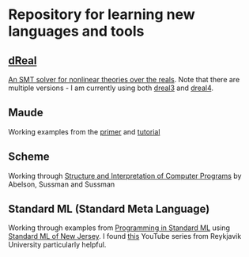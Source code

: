 Repository for learning new languages and tools
=

## [dReal][dReal_github]
[An SMT solver for nonlinear theories over the reals][dReal_paper]. Note that there are multiple versions - I am currently using both [dreal3][dReal3] and [dreal4][dReal4]. 

[dReal_github]: http://dreal.github.io/
[dReal_paper]: http://www.cs.cmu.edu/~sicung/papers/dReal.pdf
[dReal3]: https://github.com/dreal/dreal3
[dReal4]: https://github.com/dreal/dreal4

## Maude
Working examples from the [primer][primer_url] and [tutorial][tutorial_url]

[primer_url]: http://maude.cs.uiuc.edu/primer/maude-primer.pdf
[tutorial_url]: http://maude.cs.uiuc.edu/maude1/tutorial/

## Scheme
Working through [Structure and Interpretation of Computer Programs][sicp] by Abelson, Sussman and Sussman

[sicp]: https://mitpress.mit.edu/sicp/

## Standard ML (Standard Meta Language)
Working through examples from [Programming in Standard ML][progML] using [Standard ML of New Jersey][SMLNJ]. I found [this][SMLRU] YouTube series from Reykjavik University particularly helpful.

[progML]: http://www.cs.cmu.edu/~rwh/isml/book.pdf
[SMLNJ]: https://www.smlnj.org/
[SMLRU]: https://www.youtube.com/watch?v=2sqjUWGGzTo
